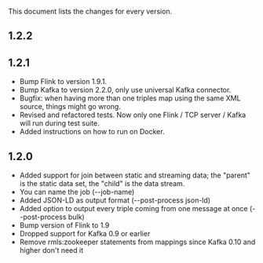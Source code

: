 This document lists the changes for every version.

## 1.2.2

## 1.2.1
* Bump Flink to version 1.9.1.
* Bump Kafka to version 2.2.0, only use universal Kafka connector.
* Bugfix: when having more than one triples map using the same XML source, things might go wrong.
* Revised and refactored tests. Now only one Flink / TCP server / Kafka will run during test suite.
* Added instructions on how to run on Docker.

## 1.2.0
* Added support for join between static and streaming data; the "parent" is the static data set, the "child" is the data stream.
* You can name the job (--job-name)
* Added JSON-LD as output format (--post-process json-ld)
* Added option to output every triple coming from one message at once (--post-process bulk)
* Bump version of Flink to 1.9
* Dropped support for Kafka 0.9 or earlier
* Remove rmls:zookeeper statements from mappings since Kafka 0.10 and higher don't need it
